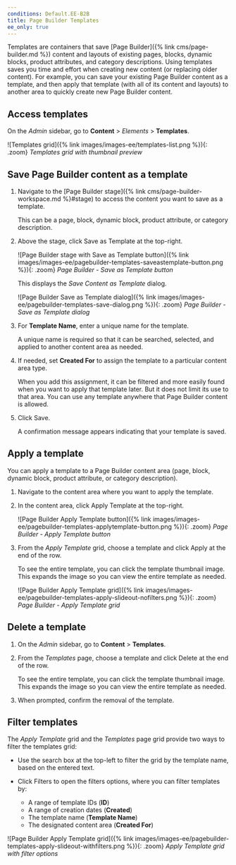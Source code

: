 ```yaml
---
conditions: Default.EE-B2B
title: Page Builder Templates
ee_only: true
---
```


Templates are containers that save [Page Builder]({% link cms/page-builder.md %}) content and layouts of existing pages, blocks, dynamic blocks, product attributes, and category descriptions. Using templates saves you time and effort when creating new content (or replacing older content). For example, you can save your existing Page Builder content as a template, and then apply that template (with all of its content and layouts) to another area to quickly create new Page Builder content.

## Access templates

On the _Admin_ sidebar, go to **Content** > _Elements_ > **Templates**.

![Templates grid]({% link images/images-ee/templates-list.png %}){: .zoom}
_Templates grid with thumbnail preview_

## Save Page Builder content as a template

1. Navigate to the [Page Builder stage]({% link cms/page-builder-workspace.md %}#stage) to access the content you want to save as a template.

   This can be a page, block, dynamic block, product attribute, or category description.

1. Above the stage, click <span class="btn">Save as Template</span> at the top-right.

   ![Page Builder stage with Save as Template button]({% link images/images-ee/pagebuilder-templates-saveastemplate-button.png %}){: .zoom}
   _Page Builder - Save as Template button_

   This displays the _Save Content as Template_ dialog.

   ![Page Builder Save as Template dialog]({% link images/images-ee/pagebuilder-templates-save-dialog.png %}){: .zoom}
   _Page Builder - Save as Template dialog_

1. For **Template Name**, enter a unique name for the template.

   A unique name is required so that it can be searched, selected, and applied to another content area as needed.

1. If needed, set **Created For** to assign the template to a particular content area type.

   When you add this assignment, it can be filtered and more easily found when you want to apply that template later. But it does not limit its use to that area. You can use any template anywhere that Page Builder content is allowed.

1. Click <span class="btn">Save</span>.

   A confirmation message appears indicating that your template is saved.

## Apply a template

You can apply a template to a Page Builder content area (page, block, dynamic block, product attribute, or category description).

1. Navigate to the content area where you want to apply the template.

1. In the content area, click <span class="btn">Apply Template</span> at the top-right.

   ![Page Builder Apply Template button]({% link images/images-ee/pagebuilder-templates-applytemplate-button.png %}){: .zoom}
   _Page Builder - Apply Template button_

1. From the _Apply Template_ grid, choose a template and click <span class="btn">Apply</span> at the end of the row.

   To see the entire template, you can click the template thumbnail image. This expands the image so you can view the entire template as needed.

   ![Page Builder Apply Template grid]({% link images/images-ee/pagebuilder-templates-apply-slideout-nofilters.png %}){: .zoom}
   _Page Builder - Apply Template grid_

## Delete a template

1. On the _Admin_ sidebar, go to **Content** > **Templates**.

1. From the _Templates_ page, choose a template and click <span class="btn">Delete</span> at the end of the row.

   To see the entire template, you can click the template thumbnail image. This expands the image so you can view the entire template as needed.

1. When prompted, confirm the removal of the template.

## Filter templates

The _Apply Template_ grid and the _Templates_ page grid provide two ways to filter the templates grid:

- Use the search box at the top-left to filter the grid by the template name, based on the entered text.

- Click <span class="btn">Filters</span> to open the filters options, where you can filter templates by:

   - A range of template IDs (**ID**)
   - A range of creation dates (**Created**)
   - The template name (**Template Name**)
   - The designated content area (**Created For**)

![Page Builder Apply Template grid]({% link images/images-ee/pagebuilder-templates-apply-slideout-withfilters.png %}){: .zoom}
_Apply Template grid with filter options_
